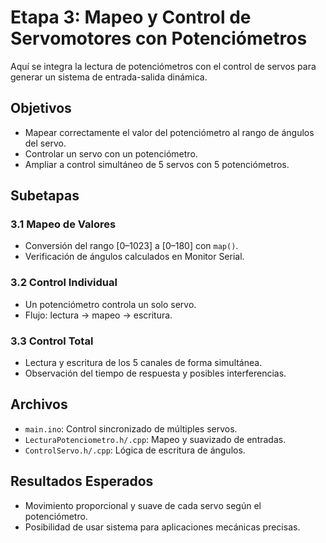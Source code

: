 # Etapa 3: Mapeo y Control de Servomotores con Potenciómetros

Aquí se integra la lectura de potenciómetros con el control de servos para generar un sistema de entrada-salida dinámica.

## Objetivos

- Mapear correctamente el valor del potenciómetro al rango de ángulos del servo.
- Controlar un servo con un potenciómetro.
- Ampliar a control simultáneo de 5 servos con 5 potenciómetros.

## Subetapas

### 3.1 Mapeo de Valores
- Conversión del rango [0–1023] a [0–180] con `map()`.
- Verificación de ángulos calculados en Monitor Serial.

### 3.2 Control Individual
- Un potenciómetro controla un solo servo.
- Flujo: lectura → mapeo → escritura.

### 3.3 Control Total
- Lectura y escritura de los 5 canales de forma simultánea.
- Observación del tiempo de respuesta y posibles interferencias.

## Archivos

- `main.ino`: Control sincronizado de múltiples servos.
- `LecturaPotenciometro.h/.cpp`: Mapeo y suavizado de entradas.
- `ControlServo.h/.cpp`: Lógica de escritura de ángulos.

## Resultados Esperados

- Movimiento proporcional y suave de cada servo según el potenciómetro.
- Posibilidad de usar sistema para aplicaciones mecánicas precisas.

